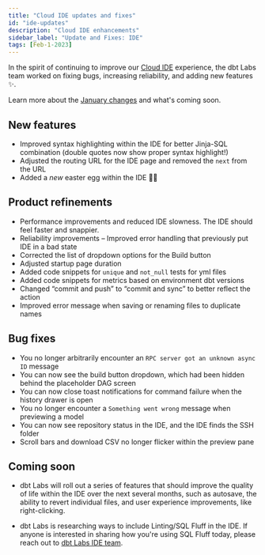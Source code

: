 ```yaml
---
title: "Cloud IDE updates and fixes"
id: "ide-updates"
description: "Cloud IDE enhancements"
sidebar_label: "Update and Fixes: IDE"
tags: [Feb-1-2023]
---
```


In the spirit of continuing to improve our [Cloud IDE](https://docs.getdbt.com/docs/get-started/develop-in-the-cloud) experience, the dbt Labs team worked on fixing bugs, increasing reliability, and adding new features ✨.

Learn more about the [January changes](https://getdbt.slack.com/archives/C03SAHKKG2Z/p1675272600286119) and what's coming soon.

## New features 

- Improved syntax highlighting within the IDE for better Jinja-SQL combination (double quotes now show proper syntax highlight!)
- Adjusted the routing URL for the IDE page and removed the `next` from the URL
- Added a *new* easter egg within the IDE 🐶🦆

## Product refinements 

- Performance improvements and reduced IDE slowness. The IDE should feel faster and snappier.
- Reliability improvements – Improved error handling that previously put IDE in a bad state
- Corrected the list of dropdown options for the Build button
- Adjusted startup page duration
- Added code snippets for `unique` and `not_null` tests for yml files
- Added code snippets for metrics based on environment dbt versions
- Changed “commit and push” to “commit and sync” to better reflect the action
- Improved error message when saving or renaming files to duplicate names

## Bug fixes

- You no longer arbitrarily encounter an `RPC server got an unknown async ID` message
- You can now see the build button dropdown, which had been hidden behind the placeholder DAG screen
- You can now close toast notifications for command failure when the history drawer is open
- You no longer encounter a `Something went wrong` message when previewing a model
- You can now see repository status in the IDE, and the IDE finds the SSH folder
- Scroll bars and download CSV no longer flicker within the preview pane

## Coming soon 

- dbt Labs will roll out a series of features that should improve the quality of life within the IDE over the next several months, such as autosave, the ability to revert individual files, and user experience improvements, like right-clicking.

- dbt Labs is researching ways to include Linting/SQL Fluff in the IDE. If anyone is interested in sharing how you're using SQL Fluff today, please reach out to [dbt Labs IDE team](mailto:cloud-ide-feedback@dbtlabs.com).
